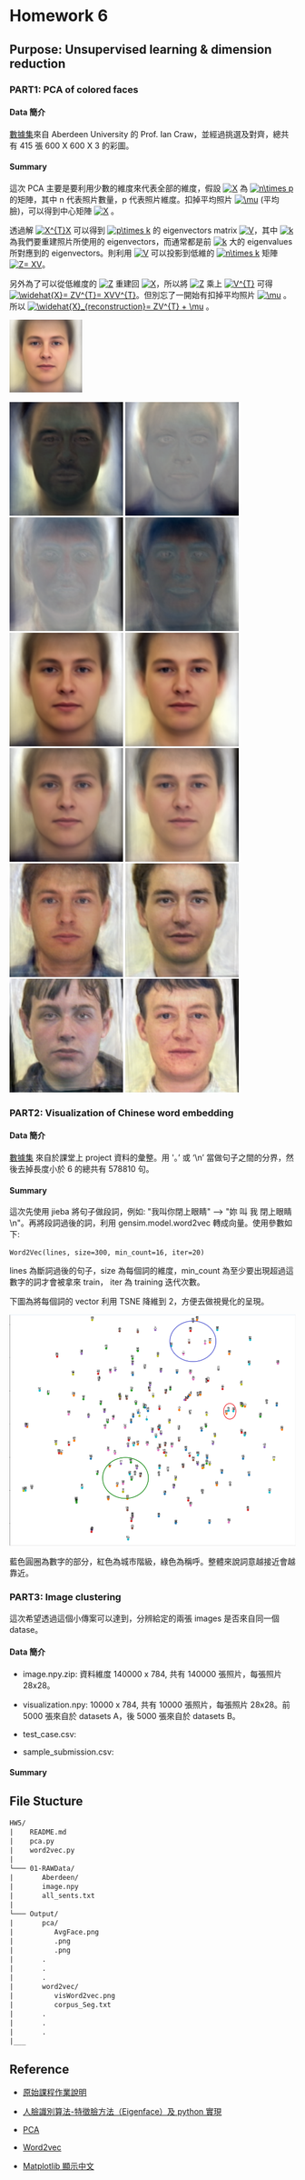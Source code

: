 # Homework 6

## Purpose: Unsupervised learning & dimension reduction

### PART1: PCA of colored faces

#### Data 簡介

[數據集](https://drive.google.com/file/d/1IfPN_emmgGKZVqACjNj8fymDqwsDECyJ/view?usp=drive_open)來自 Aberdeen University 的 Prof. Ian Craw，並經過挑選及對齊，總共有 415 張 600 X 600 X 3 的彩圖。

#### Summary

這次 PCA 主要是要利用少數的維度來代表全部的維度，假設 <a href="https://www.codecogs.com/eqnedit.php?latex=X" target="_blank"><img src="https://latex.codecogs.com/gif.latex?X" title="X" /></a> 為 <a href="https://www.codecogs.com/eqnedit.php?latex=n\times&space;p" target="_blank"><img src="https://latex.codecogs.com/gif.latex?n\times&space;p" title="n\times p" /></a> 的矩陣，其中 n 代表照片數量，p 代表照片維度。扣掉平均照片 <a href="https://www.codecogs.com/eqnedit.php?latex=\mu" target="_blank"><img src="https://latex.codecogs.com/gif.latex?\mu" title="\mu" /></a> (平均臉)，可以得到中心矩陣 <a href="https://www.codecogs.com/eqnedit.php?latex=X" target="_blank"><img src="https://latex.codecogs.com/gif.latex?X" title="X" /></a> 。

透過解 <a href="https://www.codecogs.com/eqnedit.php?latex=X^{T}X" target="_blank"><img src="https://latex.codecogs.com/gif.latex?X^{T}X" title="X^{T}X" /></a> 可以得到 <a href="https://www.codecogs.com/eqnedit.php?latex=p\times&space;k" target="_blank"><img src="https://latex.codecogs.com/gif.latex?p\times&space;k" title="p\times k" /></a> 的 eigenvectors matrix <a href="https://www.codecogs.com/eqnedit.php?latex=V" target="_blank"><img src="https://latex.codecogs.com/gif.latex?V" title="V" /></a>，其中 <a href="https://www.codecogs.com/eqnedit.php?latex=k" target="_blank"><img src="https://latex.codecogs.com/gif.latex?k" title="k" /></a> 為我們要重建照片所使用的 eigenvectors，而通常都是前 <a href="https://www.codecogs.com/eqnedit.php?latex=k" target="_blank"><img src="https://latex.codecogs.com/gif.latex?k" title="k" /></a> 大的 eigenvalues 所對應到的 eigenvectors。則利用 <a href="https://www.codecogs.com/eqnedit.php?latex=V" target="_blank"><img src="https://latex.codecogs.com/gif.latex?V" title="V" /></a> 可以投影到低維的 <a href="https://www.codecogs.com/eqnedit.php?latex=n\times&space;k" target="_blank"><img src="https://latex.codecogs.com/gif.latex?n\times&space;k" title="n\times k" /></a> 矩陣 <a href="https://www.codecogs.com/eqnedit.php?latex=Z=&space;XV" target="_blank"><img src="https://latex.codecogs.com/gif.latex?Z=&space;XV" title="Z= XV" /></a>。
  
另外為了可以從低維度的 <a href="https://www.codecogs.com/eqnedit.php?latex=Z" target="_blank"><img src="https://latex.codecogs.com/gif.latex?Z" title="Z" /></a> 重建回 <a href="https://www.codecogs.com/eqnedit.php?latex=X" target="_blank"><img src="https://latex.codecogs.com/gif.latex?X" title="X" /></a>，所以將 <a href="https://www.codecogs.com/eqnedit.php?latex=Z" target="_blank"><img src="https://latex.codecogs.com/gif.latex?Z" title="Z" /></a> 乘上 <a href="https://www.codecogs.com/eqnedit.php?latex=V^{T}" target="_blank"><img src="https://latex.codecogs.com/gif.latex?V^{T}" title="V^{T}" /></a> 可得 <a href="https://www.codecogs.com/eqnedit.php?latex=\widehat{X}=&space;ZV^{T}=&space;XVV^{T}" target="_blank"><img src="https://latex.codecogs.com/gif.latex?\widehat{X}=&space;ZV^{T}=&space;XVV^{T}" title="\widehat{X}= ZV^{T}= XVV^{T}" /></a>。但別忘了一開始有扣掉平均照片 <a href="https://www.codecogs.com/eqnedit.php?latex=\mu" target="_blank"><img src="https://latex.codecogs.com/gif.latex?\mu" title="\mu" /></a> 。所以 <a href="https://www.codecogs.com/eqnedit.php?latex=\widehat{X}_{reconstruction}=&space;ZV^{T}&space;&plus;&space;\mu" target="_blank"><img src="https://latex.codecogs.com/gif.latex?\widehat{X}_{reconstruction}=&space;ZV^{T}&space;&plus;&space;\mu" title="\widehat{X}_{reconstruction}= ZV^{T} + \mu" /></a> 。

![](Output/pca/AvgFace.png)

<div class="half">
    <img src="Output/pca/Top0EigenFaces.png" height="200px">
    <img src="Output/pca/Top1EigenFaces.png" height="200px">
    <img src="Output/pca/Top2EigenFaces.png" height="200px">
    <img src="Output/pca/Top3EigenFaces.png" height="200px">
</div>

<div class="half">
    <img src="Output/pca/Recon_img100_4Eigen.png" height="200px">
    <img src="Output/pca/Recon_img200_4Eigen.png" height="200px">
    <img src="Output/pca/Recon_img300_4Eigen.png" height="200px">
    <img src="Output/pca/Recon_img400_4Eigen.png" height="200px">
</div>

<div class="half">
    <img src="Output/pca/Recon_img100_100Eigen.png" height="200px">
    <img src="Output/pca/Recon_img200_100Eigen.png" height="200px">
    <img src="Output/pca/Recon_img300_100Eigen.png" height="200px">
    <img src="Output/pca/Recon_img400_100Eigen.png" height="200px">
</div>

### PART2: Visualization of Chinese word embedding

#### Data 簡介

[數據集](https://drive.google.com/open?id=1E5lElPutaWqKYPhSYLmVfw6olHjKDgdK) 來自於課堂上 project 資料的彙整。用 '。’ 或 ‘\n’ 當做句子之間的分界，然後去掉長度小於 6 的總共有 578810 句。


#### Summary 


這次先使用 jieba 將句子做段詞，例如: "我叫你閉上眼睛" --> "妳 叫 我 閉上眼睛 \n"。再將段詞過後的詞，利用 gensim.model.word2vec 轉成向量。使用參數如下:

```
Word2Vec(lines, size=300, min_count=16, iter=20)
```

lines 為斷詞過後的句子，size 為每個詞的維度，min_count 為至少要出現超過這數字的詞才會被拿來 train， iter 為 training 迭代次數。

下圖為將每個詞的 vector 利用 TSNE 降維到 2，方便去做視覺化的呈現。

![](Output/word2vec/visWord2vecModify.png)

藍色圓圈為數字的部分，紅色為城市階級，綠色為稱呼。整體來說詞意越接近會越靠近。

### PART3: Image clustering

這次希望透過這個小傳案可以達到，分辨給定的兩張 images 是否來自同一個 datase。

#### Data 簡介

- image.npy.zip: 資料維度 140000 x 784, 共有 140000 張照片，每張照片 28x28。

- visualization.npy: 10000 x 784, 共有 10000 張照片，每張照片 28x28。前 5000 張來自於 datasets A，後 5000 張來自於 datasets B。

- test_case.csv: 

- sample_submission.csv: 


#### Summary 

## File Stucture

```
HW5/
|    README.md
|    pca.py
|    word2vec.py
|
└─── 01-RAWData/
|       Aberdeen/
|       image.npy
|       all_sents.txt
|
└─── Output/
|       pca/
|          AvgFace.png
|          .png
|          .png
|       .
|       .
|       .
|       word2vec/
|          visWord2vec.png
|          corpus_Seg.txt
|       .
|       .
|       .    
|___
```

## Reference

* [原始課程作業說明](https://docs.google.com/presentation/d/1v2aJnjqplnQ5YSprp6IXbWM_VPavtolqpgbGWM4HidY/edit)

* [人臉識別算法-特徵臉方法（Eigenface）及 python 實現](https://blog.csdn.net/u010006643/article/details/46417127)

* [PCA](https://stats.stackexchange.com/questions/229092/how-to-reverse-pca-and-reconstruct-original-variables-from-several-principal-com)

* [Word2vec](https://medium.com/pyladies-taiwan/%E8%87%AA%E7%84%B6%E8%AA%9E%E8%A8%80%E8%99%95%E7%90%86%E5%85%A5%E9%96%80-word2vec%E5%B0%8F%E5%AF%A6%E4%BD%9C-f8832d9677c8)

* [Matplotlib 顯示中文](https://codertw.com/%E4%BA%BA%E5%B7%A5%E6%99%BA%E6%85%A7/95662/)